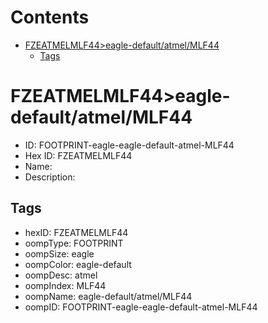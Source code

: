 



Contents
========

* [FZEATMELMLF44>eagle-default/atmel/MLF44](#fzeatmelmlf44eagle-defaultatmelmlf44)
	* [Tags](#tags)

# FZEATMELMLF44>eagle-default/atmel/MLF44

- ID: FOOTPRINT-eagle-eagle-default-atmel-MLF44
- Hex ID: FZEATMELMLF44
- Name: 
- Description: 

## Tags

- hexID: FZEATMELMLF44
- oompType: FOOTPRINT
- oompSize: eagle
- oompColor: eagle-default
- oompDesc: atmel
- oompIndex: MLF44
- oompName: eagle-default/atmel/MLF44
- oompID: FOOTPRINT-eagle-eagle-default-atmel-MLF44
